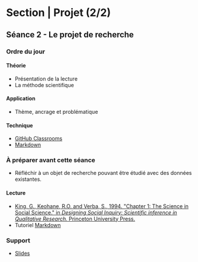 # Section | Projet (2/2)
## Séance 2 - Le projet de recherche

### Ordre du jour
#### Théorie
- Présentation de la lecture
- La méthode scientifique

#### Application
- Thème, ancrage et problématique

#### Technique
- [GitHub Classrooms](https://classroom.github.com/classrooms/71120711-methode-des-sciences-sociales)
- [Markdown](https://github.com/adam-p/markdown-here/wiki/Markdown-Cheatsheet)

### À préparer avant cette séance
- Réfléchir à un objet de recherche pouvant être étudié avec des données existantes.
#### Lecture
- [King, G., Keohane, R.O. and Verba, S., 1994. "Chapter 1: The Science in Social Science." in *Designing Social Inquiry: Scientific inference in Qualitative Research.* Princeton University Press.](https://books.google.fr/books/about/Designing_Social_Inquiry.html?id=A7VFF-JR3b8C&printsec=frontcover&source=kp_read_button&redir_esc=y#v=onepage&q&f=false)
- Tutoriel [Markdown](https://commonmark.org/help/tutorial/)

### Support
- [Slides](slides/semestre_01_projet_séance_02.pdf)

